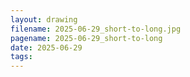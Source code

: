 ```yaml
---
layout: drawing
filename: 2025-06-29_short-to-long.jpg
pagename: 2025-06-29_short-to-long
date: 2025-06-29
tags:
---
```

